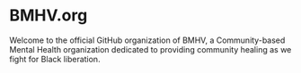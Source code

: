 # BMHV.org

Welcome to the official GitHub organization of BMHV, a Community-based Mental Health organization dedicated to providing community healing as we fight for Black liberation.
